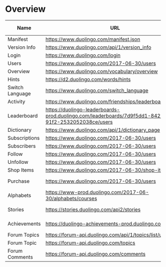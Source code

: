 # Overview

| Name            | URL                                                                                                       | Query Parameter                                             | Body                             | Required Auth |
| --------------- | --------------------------------------------------------------------------------------------------------- | ----------------------------------------------------------- | -------------------------------- | ------------- |
| Manifest        | <https://www.duolingo.com/manifest.json>                                                                  | -                                                           | -                                | NO            |
| Version Info    | <https://www.duolingo.com/api/1/version_info>                                                             | -                                                           | -                                | NO            |
| Login           | <https://www.duolingo.com/login>                                                                          | ?login={username or email}&password={password}              | -                                | NO            |
| Users           | <https://www.duolingo.com/2017-06-30/users>                                                               | /{userid}                                                   | -                                | YES           |
| Overview        | <https://www.duolingo.com/vocabulary/overview>                                                            | -                                                           | -                                | YES           |
| Hints           | <https://d2.duolingo.com/words/hints>                                                                     | /{learningLanguage}/{formLanguage}?sentence={sentence}      | -                                | YES           |
| Switch Language | <https://www.duolingo.com/switch_language>                                                                | -                                                           | from_language, learning_language | YES           |
| Activity        | <https://www.duolingo.com/friendships/leaderboard_activity>                                               | -                                                           | -                                | YES           |
| Leaderboard     | <https://duolingo-leaderboards-prod.duolingo.com/leaderboards/7d9f5dd1-8423-491a-91f2-2532052038ce/users> | /{userId}?client_unlocked=true                              | -                                | YES           |
| Dictionary      | <https://www.duolingo.com/api/1/dictionary_page>                                                          | ?lexeme_id={lexemeId}                                       | -                                | YES           |
| Subscriptions   | <https://www.duolingo.com/2017-06-30/users>                                                               | /{userId}/subscriptions                                     | -                                | YES           |
| Subscribers     | <https://www.duolingo.com/2017-06-30/users>                                                               | /{userId}/subscribers                                       | -                                | YES           |
| Follow          | <https://www.duolingo.com/2017-06-30/users>                                                               | /{userId}/subscriptions/{targetUserId}                      | -                                | YES           |
| Unfollow        | <https://www.duolingo.com/2017-06-30/users>                                                               | /{userId}/subscriptions/{targetUserId}                      | -                                | YES           |
| Shop Items      | <https://www.duolingo.com/2017-06-30/shop-items>                                                          | -                                                           | -                                | YES           |
| Purchase        | <https://www.duolingo.com/2017-06-30/users>                                                               | /{userId}/shop-items                                        | itemName, learningLanguage       | YES           |
| Alphabets       | <https://www-prod.duolingo.com/2017-06-30/alphabets/courses>                                              | /ja/en/                                                     | -                                | YES           |
| Stories         | <https://stories.duolingo.com/api2/stories>                                                               | ?fromLanguage=en&learningLanguage=ja&illustrationFormat=png | -                                | YES           |
| Achievements    | <https://duolingo-achievements-prod.duolingo.com/users>                                                   | /{userId}/achievements?fromLanguage=en&learningLanguage=ja  | -                                | YES           |
| Forum Topics    | <https://forum-api.duolingo.com/api/1/topics/list/users>                                                  | -                                                           | -                                | YES           |
| Forum Topic     | <https://forum-api.duolingo.com/topics>                                                                   | /{topicId}                                                  | -                                | YES           |
| Forum Comments  | <https://forum-api.duolingo.com/comments>                                                                 | /{commentId}                                                | -                                | YES           |
